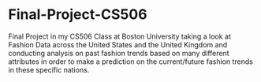 # Final-Project-CS506
Final Project in my CS506 Class at Boston University taking a look at Fashion Data across the United States and the United Kingdom and conducting analysis on past fashion trends based on many different attributes in order to make a prediction on the current/future fashion trends in these specific nations.
